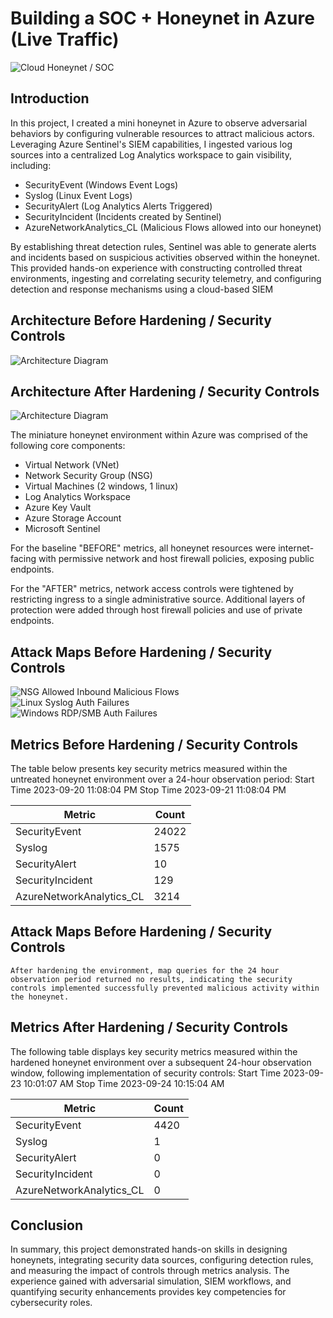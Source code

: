# Building a SOC + Honeynet in Azure (Live Traffic)
![Cloud Honeynet / SOC](https://i.imgur.com/ZWxe03e.jpg)

## Introduction

In this project, I created a mini honeynet in Azure to observe adversarial behaviors by configuring vulnerable resources to attract malicious actors. Leveraging Azure Sentinel's SIEM capabilities, I ingested various log sources into a centralized Log Analytics workspace to gain visibility, including:

- SecurityEvent (Windows Event Logs)
- Syslog (Linux Event Logs)
- SecurityAlert (Log Analytics Alerts Triggered)
- SecurityIncident (Incidents created by Sentinel)
- AzureNetworkAnalytics_CL (Malicious Flows allowed into our honeynet)

By establishing threat detection rules, Sentinel was able to generate alerts and incidents based on suspicious activities observed within the honeynet. This provided hands-on experience with constructing controlled threat environments, ingesting and correlating security telemetry, and configuring detection and response mechanisms using a cloud-based SIEM

## Architecture Before Hardening / Security Controls
![Architecture Diagram](https://i.imgur.com/aBDwnKb.jpg)

## Architecture After Hardening / Security Controls
![Architecture Diagram](https://i.imgur.com/YQNa9Pp.jpg)

The miniature honeynet environment within Azure was comprised of the following core components:

- Virtual Network (VNet)
- Network Security Group (NSG)
- Virtual Machines (2 windows, 1 linux)
- Log Analytics Workspace
- Azure Key Vault
- Azure Storage Account
- Microsoft Sentinel

For the baseline "BEFORE" metrics, all honeynet resources were internet-facing with permissive network and host firewall policies, exposing public endpoints.

For the "AFTER" metrics, network access controls were tightened by restricting ingress to a single administrative source. Additional layers of protection were added through host firewall policies and use of private endpoints.

## Attack Maps Before Hardening / Security Controls
![NSG Allowed Inbound Malicious Flows](https://i.imgur.com/1qvswSX.png)<br>
![Linux Syslog Auth Failures](https://i.imgur.com/G1YgZt6.png)<br>
![Windows RDP/SMB Auth Failures](https://i.imgur.com/ESr9Dlv.png)<br>

## Metrics Before Hardening / Security Controls

The table below presents key security metrics measured within the untreated honeynet environment over a 24-hour observation period:
Start Time 2023-09-20 11:08:04 PM
Stop Time 2023-09-21 11:08:04 PM

| Metric                   | Count
| ------------------------ | -----
| SecurityEvent            | 24022
| Syslog                   | 1575
| SecurityAlert            | 10
| SecurityIncident         | 129
| AzureNetworkAnalytics_CL | 3214

## Attack Maps Before Hardening / Security Controls

```After hardening the environment, map queries for the 24 hour observation period returned no results, indicating the security controls implemented successfully prevented malicious activity within the honeynet.```

## Metrics After Hardening / Security Controls

The following table displays key security metrics measured within the hardened honeynet environment over a subsequent 24-hour observation window, following implementation of security controls:
Start Time 2023-09-23 10:01:07 AM
Stop Time 2023-09-24 10:15:04 AM

| Metric                   | Count
| ------------------------ | -----
| SecurityEvent            | 4420
| Syslog                   | 1
| SecurityAlert            | 0
| SecurityIncident         | 0
| AzureNetworkAnalytics_CL | 0

## Conclusion

In summary, this project demonstrated hands-on skills in designing honeynets, integrating security data sources, configuring detection rules, and measuring the impact of controls through metrics analysis. The experience gained with adversarial simulation, SIEM workflows, and quantifying security enhancements provides key competencies for cybersecurity roles.
